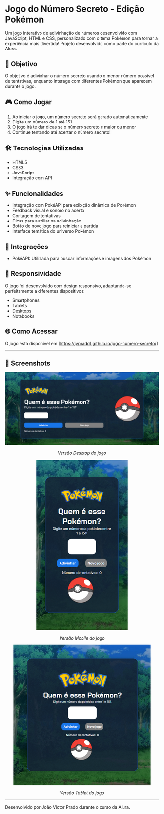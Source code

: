 # Jogo do Número Secreto - Edição Pokémon

Um jogo interativo de adivinhação de números desenvolvido com JavaScript, HTML e CSS, personalizado com o tema Pokémon para tornar a experiência mais divertida! 
Projeto desenvolvido como parte do currículo da Alura.

## 🎯 Objetivo

O objetivo é adivinhar o número secreto usando o menor número possível de tentativas, enquanto interage com diferentes Pokémon que aparecem durante o jogo.

## 🎮 Como Jogar

1. Ao iniciar o jogo, um número secreto será gerado automaticamente
2. Digite um número de 1 até 151
3. O jogo irá te dar dicas se o número secreto é maior ou menor
4. Continue tentando até acertar o número secreto!

## 🛠️ Tecnologias Utilizadas

- HTML5
- CSS3
- JavaScript
- Integração com API

## ✨ Funcionalidades

- Integração com PokéAPI para exibição dinâmica de Pokémon
- Feedback visual e sonoro no acerto
- Contagem de tentativas
- Dicas para auxiliar na adivinhação
- Botão de novo jogo para reiniciar a partida
- Interface temática do universo Pokémon

## 🔌 Integrações

- PokéAPI: Utilizada para buscar informações e imagens dos Pokémon

## 📱 Responsividade

O jogo foi desenvolvido com design responsivo, adaptando-se perfeitamente a diferentes dispositivos:
- Smartphones
- Tablets
- Desktops
- Notebooks

## 🌐 Como Acessar

O jogo está disponível em [https://jvprado1.github.io/jogo-numero-secreto/]

---

## 📸 Screenshots

<div align="center">
  <img src="./img/desktop.png" width="600px" alt="Tela Desktop">
  <p><i>Versão Desktop do jogo</i></p>
</div>

<div align="center">
  <img src="./img/mobile.png" width="300px" alt="Tela Mobile">
  <p><i>Versão Mobile do jogo</i></p>
</div>

<div align="center">
  <img src="./img/tablet.png" width="450px" alt="Tela Tablet">
  <p><i>Versão Tablet do jogo</i></p>
</div>

---

Desenvolvido por João Victor Prado durante o curso da Alura.
